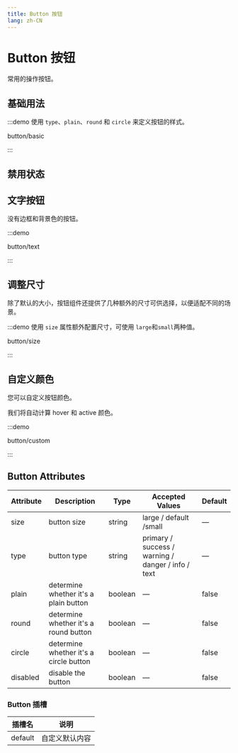 ```yaml
---
title: Button 按钮
lang: zh-CN
---
```


# Button 按钮

常用的操作按钮。

## 基础用法

:::demo 使用 `type`、`plain`、`round` 和 `circle` 来定义按钮的样式。

button/basic

:::

## 禁用状态

<demo src="../../examples/button/disabled.vue" title="你可以使用 `disabled` 属性来定义按钮是否被禁用" desc="使用 `disabled` 属性来控制按钮是否为禁用状态。 该属性接受一个 `Boolean` 类型的值"></demo>


## 文字按钮

没有边框和背景色的按钮。

:::demo

button/text

:::

## 调整尺寸

除了默认的大小，按钮组件还提供了几种额外的尺寸可供选择，以便适配不同的场景。

:::demo 使用 `size` 属性额外配置尺寸，可使用 `large`和`small`两种值。

button/size

:::

## 自定义颜色

您可以自定义按钮颜色。

我们将自动计算 hover 和 active 颜色。

:::demo

button/custom

:::

## Button Attributes

| Attribute         | Description                                                 | Type               | Accepted Values                                    | Default |
| ----------------- | ----------------------------------------------------------- | ------------------ | -------------------------------------------------- | ------- |
| size              | button size                                                 | string             | large / default /small                             | —       |
| type              | button type                                                 | string             | primary / success / warning / danger / info / text | —       |
| plain             | determine whether it's a plain button                       | boolean            | —                                                  | false   |
| round             | determine whether it's a round button                       | boolean            | —                                                  | false   |
| circle            | determine whether it's a circle button                      | boolean            | —                                                  | false   |
| disabled          | disable the button                                          | boolean            | —                                                  | false   |

### Button 插槽

| 插槽名     | 说明       |
| ------- | -------- |
| default | 自定义默认内容  |

